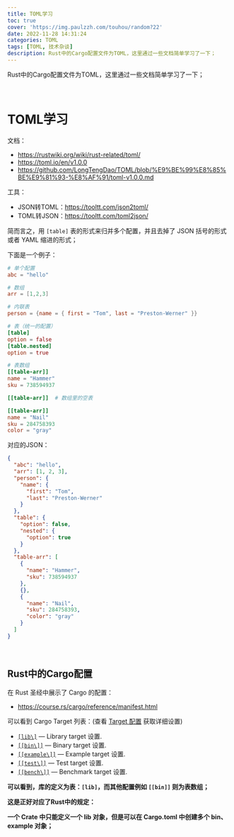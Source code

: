 ```yaml
---
title: TOML学习
toc: true
cover: 'https://img.paulzzh.com/touhou/random?22'
date: 2022-11-28 14:31:24
categories: TOML
tags: [TOML, 技术杂谈]
description: Rust中的Cargo配置文件为TOML，这里通过一些文档简单学习了一下；
---
```


Rust中的Cargo配置文件为TOML，这里通过一些文档简单学习了一下；

<br/>

<!--more-->

# **TOML学习**

文档：

-   https://rustwiki.org/wiki/rust-related/toml/
-   https://toml.io/en/v1.0.0
-   https://github.com/LongTengDao/TOML/blob/%E9%BE%99%E8%85%BE%E9%81%93-%E8%AF%91/toml-v1.0.0.md

工具：

-   JSON转TOML：https://tooltt.com/json2toml/
-   TOML转JSON：https://tooltt.com/toml2json/

简而言之，用 `[table]` 表的形式来归并多个配置，并且去掉了 JSON 括号的形式或者 YAML 缩进的形式；

下面是一个例子：

```toml
# 单个配置
abc = "hello"

# 数组
arr = [1,2,3]

# 内联表
person = {name = { first = "Tom", last = "Preston-Werner" }}

# 表（统一的配置）
[table]
option = false
[table.nested]
option = true

# 表数组
[[table-arr]]
name = "Hammer"
sku = 738594937

[[table-arr]]  # 数组里的空表

[[table-arr]]
name = "Nail"
sku = 284758393
color = "gray"
```

对应的JSON：

```json
{
  "abc": "hello",
  "arr": [1, 2, 3],
  "person": {
    "name": {
      "first": "Tom",
      "last": "Preston-Werner"
    }
  },
  "table": {
    "option": false,
    "nested": {
      "option": true
    }
  },
  "table-arr": [
    {
      "name": "Hammer",
      "sku": 738594937
    },
    {},
    {
      "name": "Nail",
      "sku": 284758393,
      "color": "gray"
    }
  ]
}
```

<br/>

## **Rust中的Cargo配置**

在 Rust 圣经中展示了 Cargo 的配置：

-   https://course.rs/cargo/reference/manifest.html

可以看到 Cargo Target 列表：(查看 [Target 配置](https://course.rs/cargo/reference/cargo-target.html#Target配置) 获取详细设置)

-   [`[lib\]`](https://course.rs/cargo/reference/cargo-target.html#库对象library) — Library target 设置.
-   [`[[bin\]]`](https://course.rs/cargo/reference/cargo-target.html#二进制对象binaries) — Binary target 设置.
-   [`[[example\]]`](https://course.rs/cargo/reference/cargo-target.html#示例对象examples) — Example target 设置.
-   [`[[test\]]`](https://course.rs/cargo/reference/cargo-target.html#测试对象tests) — Test target 设置.
-   [`[[bench\]]`](https://course.rs/cargo/reference/cargo-target.html#基准性能对象benches) — Benchmark target 设置.

**可以看到，库的定义为表：`[lib]`，而其他配置例如 `[[bin]]` 则为表数组；**

**这是正好对应了Rust中的规定：**

**一个 Crate 中只能定义一个 lib 对象，但是可以在 Cargo.toml 中创建多个 bin、example 对象；**

<br/>
